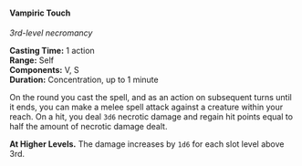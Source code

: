 #### Vampiric Touch
<!-- markdownlint-disable link-image-reference-definitions -->
[_metadata_:spell_name]:- "Vampiric Touch"
[_metadata_:spell_level]:- "3"
[_metadata_:spell_school]:- "necromancy"
[_metadata_:ritual]:- "false"
[_metadata_:casting_time_amount]:- "1"
[_metadata_:casting_time_unit]:- "action"
[_metadata_:range]:- "Self"
[_metadata_:target]:- "a creature within your reach"
[_metadata_:components_verbal]:- "true"
[_metadata_:components_somatic]:- "true"
[_metadata_:components_material]:- "false"
[_metadata_:duration]:- "1 minute"
[_metadata_:concentration]:- "true"
[_metadata_:damage_formula]:- "3d6"
[_metadata_:damage_type]:- "necrotic"
[_metadata_:healing_formula]:- "3d6 / 2"
[_metadata_:compared_to_wotc_srd_5.1]:- "mechanics_same_wording_different"
[_metadata_:compared_to_a5e_srd]:- "mechanics_same_wording_same"
<!-- markdownlint-disable-next-line no-emphasis-as-heading -->
_3rd-level necromancy_

**Casting Time:** 1 action \
**Range:** Self \
**Components:** V, S \
**Duration:** Concentration, up to 1 minute

On the round you cast the spell, and as an action on subsequent turns until it ends, you can make a melee spell attack against a creature within your reach.
On a hit, you deal `3d6` necrotic damage and regain hit points equal to half the amount of necrotic damage dealt.

**At Higher Levels.**
The damage increases by `1d6` for each slot level above 3rd.
